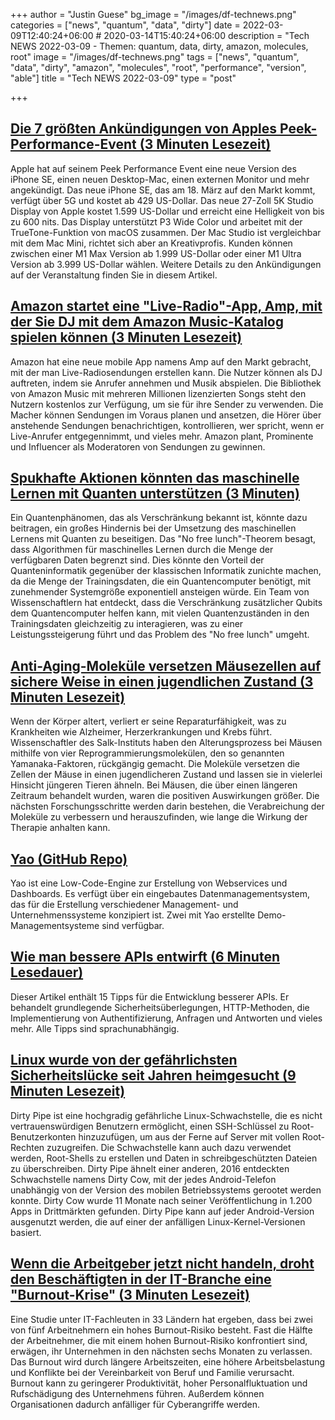 +++
author = "Justin Guese"
bg_image = "/images/df-technews.png"
categories = ["news", "quantum", "data", "dirty"]
date = 2022-03-09T12:40:24+06:00 # 2020-03-14T15:40:24+06:00
description = "Tech NEWS 2022-03-09 - Themen: quantum, data, dirty, amazon, molecules, root"
image = "/images/df-technews.png"
tags = ["news", "quantum", "data", "dirty", "amazon", "molecules", "root", "performance", "version", "able"]
title = "Tech NEWS 2022-03-09"
type = "post"

+++

## [Die 7 größten Ankündigungen von Apples Peek-Performance-Event (3 Minuten Lesezeit)](https://www.theverge.com/2022/3/8/22965564/apple-event-iphone-se-ipad-air-m1-ultra-mac-studio-display-biggest-announcements?scrolla=5eb6d68b7fedc32c19ef33b4)

 Apple hat auf seinem Peek Performance Event eine neue Version des iPhone SE, einen neuen Desktop-Mac, einen externen Monitor und mehr angekündigt. Das neue iPhone SE, das am 18. März auf den Markt kommt, verfügt über 5G und kostet ab 429 US-Dollar. Das neue 27-Zoll 5K Studio Display von Apple kostet 1.599 US-Dollar und erreicht eine Helligkeit von bis zu 600 nits. Das Display unterstützt P3 Wide Color und arbeitet mit der TrueTone-Funktion von macOS zusammen. Der Mac Studio ist vergleichbar mit dem Mac Mini, richtet sich aber an Kreativprofis. Kunden können zwischen einer M1 Max Version ab 1.999 US-Dollar oder einer M1 Ultra Version ab 3.999 US-Dollar wählen. Weitere Details zu den Ankündigungen auf der Veranstaltung finden Sie in diesem Artikel.

## [Amazon startet eine "Live-Radio"-App, Amp, mit der Sie DJ mit dem Amazon Music-Katalog spielen können (3 Minuten Lesezeit)](https://techcrunch.com/2022/03/08/amazon-launches-a-live-radio-app-amp-which-lets-you-play-dj-with-the-amazon-music-catalog/)

 Amazon hat eine neue mobile App namens Amp auf den Markt gebracht, mit der man Live-Radiosendungen erstellen kann. Die Nutzer können als DJ auftreten, indem sie Anrufer annehmen und Musik abspielen. Die Bibliothek von Amazon Music mit mehreren Millionen lizenzierten Songs steht den Nutzern kostenlos zur Verfügung, um sie für ihre Sender zu verwenden. Die Macher können Sendungen im Voraus planen und ansetzen, die Hörer über anstehende Sendungen benachrichtigen, kontrollieren, wer spricht, wenn er Live-Anrufer entgegennimmt, und vieles mehr. Amazon plant, Prominente und Influencer als Moderatoren von Sendungen zu gewinnen.

## [Spukhafte Aktionen könnten das maschinelle Lernen mit Quanten unterstützen (3 Minuten)](https://spectrum.ieee.org/quantum-machine-learning)

 Ein Quantenphänomen, das als Verschränkung bekannt ist, könnte dazu beitragen, ein großes Hindernis bei der Umsetzung des maschinellen Lernens mit Quanten zu beseitigen. Das "No free lunch"-Theorem besagt, dass Algorithmen für maschinelles Lernen durch die Menge der verfügbaren Daten begrenzt sind. Dies könnte den Vorteil der Quanteninformatik gegenüber der klassischen Informatik zunichte machen, da die Menge der Trainingsdaten, die ein Quantencomputer benötigt, mit zunehmender Systemgröße exponentiell ansteigen würde. Ein Team von Wissenschaftlern hat entdeckt, dass die Verschränkung zusätzlicher Qubits dem Quantencomputer helfen kann, mit vielen Quantenzuständen in den Trainingsdaten gleichzeitig zu interagieren, was zu einer Leistungssteigerung führt und das Problem des "No free lunch" umgeht.

## [Anti-Aging-Moleküle versetzen Mäusezellen auf sichere Weise in einen jugendlichen Zustand (3 Minuten Lesezeit)](https://newatlas.com/health-wellbeing/anti-aging-molecules-reset-cells-youthful-states/)

 Wenn der Körper altert, verliert er seine Reparaturfähigkeit, was zu Krankheiten wie Alzheimer, Herzerkrankungen und Krebs führt. Wissenschaftler des Salk-Instituts haben den Alterungsprozess bei Mäusen mithilfe von vier Reprogrammierungsmolekülen, den so genannten Yamanaka-Faktoren, rückgängig gemacht. Die Moleküle versetzen die Zellen der Mäuse in einen jugendlicheren Zustand und lassen sie in vielerlei Hinsicht jüngeren Tieren ähneln. Bei Mäusen, die über einen längeren Zeitraum behandelt wurden, waren die positiven Auswirkungen größer. Die nächsten Forschungsschritte werden darin bestehen, die Verabreichung der Moleküle zu verbessern und herauszufinden, wie lange die Wirkung der Therapie anhalten kann.

## [Yao (GitHub Repo)](https://github.com/YaoApp/yao)

 Yao ist eine Low-Code-Engine zur Erstellung von Webservices und Dashboards. Es verfügt über ein eingebautes Datenmanagementsystem, das für die Erstellung verschiedener Management- und Unternehmenssysteme konzipiert ist. Zwei mit Yao erstellte Demo-Managementsysteme sind verfügbar.

## [Wie man bessere APIs entwirft (6 Minuten Lesedauer)](https://r.bluethl.net/how-to-design-better-apis)

 Dieser Artikel enthält 15 Tipps für die Entwicklung besserer APIs. Er behandelt grundlegende Sicherheitsüberlegungen, HTTP-Methoden, die Implementierung von Authentifizierung, Anfragen und Antworten und vieles mehr. Alle Tipps sind sprachunabhängig.

## [Linux wurde von der gefährlichsten Sicherheitslücke seit Jahren heimgesucht (9 Minuten Lesezeit)](https://arstechnica.com/information-technology/2022/03/linux-has-been-bitten-by-its-most-high-severity-vulnerability-in-years/)

 Dirty Pipe ist eine hochgradig gefährliche Linux-Schwachstelle, die es nicht vertrauenswürdigen Benutzern ermöglicht, einen SSH-Schlüssel zu Root-Benutzerkonten hinzuzufügen, um aus der Ferne auf Server mit vollen Root-Rechten zuzugreifen. Die Schwachstelle kann auch dazu verwendet werden, Root-Shells zu erstellen und Daten in schreibgeschützten Dateien zu überschreiben. Dirty Pipe ähnelt einer anderen, 2016 entdeckten Schwachstelle namens Dirty Cow, mit der jedes Android-Telefon unabhängig von der Version des mobilen Betriebssystems gerootet werden konnte. Dirty Cow wurde 11 Monate nach seiner Veröffentlichung in 1.200 Apps in Drittmärkten gefunden. Dirty Pipe kann auf jeder Android-Version ausgenutzt werden, die auf einer der anfälligen Linux-Kernel-Versionen basiert.

## [Wenn die Arbeitgeber jetzt nicht handeln, droht den Beschäftigten in der IT-Branche eine "Burnout-Krise" (3 Minuten Lesezeit)](https://www.zdnet.com/article/tech-workers-face-a-burnout-crisis-unless-employers-act-now/)

 Eine Studie unter IT-Fachleuten in 33 Ländern hat ergeben, dass bei zwei von fünf Arbeitnehmern ein hohes Burnout-Risiko besteht. Fast die Hälfte der Arbeitnehmer, die mit einem hohen Burnout-Risiko konfrontiert sind, erwägen, ihr Unternehmen in den nächsten sechs Monaten zu verlassen. Das Burnout wird durch längere Arbeitszeiten, eine höhere Arbeitsbelastung und Konflikte bei der Vereinbarkeit von Beruf und Familie verursacht. Burnout kann zu geringerer Produktivität, hoher Personalfluktuation und Rufschädigung des Unternehmens führen. Außerdem können Organisationen dadurch anfälliger für Cyberangriffe werden.

